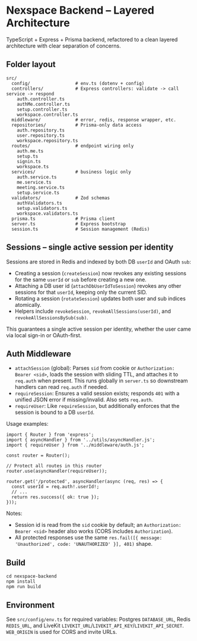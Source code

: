 # Nexspace Backend – Layered Architecture

TypeScript + Express + Prisma backend, refactored to a clean layered architecture with clear separation of concerns.

## Folder layout

```
src/
  config/                 # env.ts (dotenv + config)
  controllers/            # Express controllers: validate -> call service -> respond
    auth.controller.ts
    authMe.controller.ts
    setup.controller.ts
    workspace.controller.ts
  middleware/             # error, redis, response wrapper, etc.
  repositories/           # Prisma-only data access
    auth.repository.ts
    user.repository.ts
    workspace.repository.ts
  routes/                 # endpoint wiring only
    auth.me.ts
    setup.ts
    signin.ts
    workspace.ts
  services/               # business logic only
    auth.service.ts
    me.service.ts
    meeting.service.ts
    setup.service.ts
  validators/             # Zod schemas
    authValidators.ts
    setup.validators.ts
    workspace.validators.ts
  prisma.ts               # Prisma client
  server.ts               # Express bootstrap
  session.ts              # Session management (Redis)
```

## Sessions – single active session per identity

Sessions are stored in Redis and indexed by both DB `userId` and OAuth `sub`:

- Creating a session (`createSession`) now revokes any existing sessions for the same `userId` or `sub` before creating a new one.
- Attaching a DB user id (`attachDbUserIdToSession`) revokes any other sessions for that `userId`, keeping only the current SID.
- Rotating a session (`rotateSession`) updates both user and sub indices atomically.
- Helpers include `revokeSession`, `revokeAllSessions(userId)`, and `revokeAllSessionsBySub(sub)`.

This guarantees a single active session per identity, whether the user came via local sign-in or OAuth-first.

## Auth Middleware

- `attachSession` (global): Parses `sid` from cookie or `Authorization: Bearer <sid>`, loads the session with sliding TTL, and attaches it to `req.auth` when present. This runs globally in `server.ts` so downstream handlers can read `req.auth` if needed.
- `requireSession`: Ensures a valid session exists; responds `401` with a unified JSON error if missing/invalid. Also sets `req.auth`.
- `requireUser`: Like `requireSession`, but additionally enforces that the session is bound to a DB `userId`.

Usage examples:

```
import { Router } from 'express';
import { asyncHandler } from '../utils/asyncHandler.js';
import { requireUser } from '../middleware/auth.js';

const router = Router();

// Protect all routes in this router
router.use(asyncHandler(requireUser));

router.get('/protected', asyncHandler(async (req, res) => {
  const userId = req.auth!.userId!;
  // ...
  return res.success({ ok: true });
}));
```

Notes:
- Session id is read from the `sid` cookie by default; an `Authorization: Bearer <sid>` header also works (CORS includes `Authorization`).
- All protected responses use the same `res.fail([{ message: 'Unauthorized', code: 'UNAUTHORIZED' }], 401)` shape.

## Build

```
cd nexspace-backend
npm install
npm run build
```

## Environment

See `src/config/env.ts` for required variables: Postgres `DATABASE_URL`, Redis `REDIS_URL`, and LiveKit `LIVEKIT_URL`/`LIVEKIT_API_KEY`/`LIVEKIT_API_SECRET`. `WEB_ORIGIN` is used for CORS and invite URLs.
